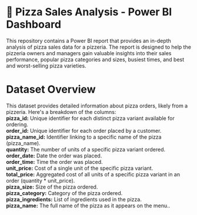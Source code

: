 # 🍕 Pizza Sales Analysis - Power BI Dashboard
This repository contains a Power BI report that provides an in-depth analysis of pizza sales data for a pizzeria. The report is designed to help the pizzeria owners and managers gain valuable insights into their sales performance, popular pizza categories and sizes, busiest times, and best and worst-selling pizza varieties.

# Dataset Overview
This dataset provides detailed information about pizza orders, likely from a pizzeria. Here's a breakdown of the columns:<br>
**pizza_id:** Unique identifier for each distinct pizza variant available for ordering.<br>
**order_id:** Unique identifier for each order placed by a customer.<br>
**pizza_name_id:** Identifier linking to a specific name of the pizza (pizza_name).<br>
**quantity:** The number of units of a specific pizza variant ordered.<br>
**order_date:** Date the order was placed.<br>
**order_time:** Time the order was placed.<br>
**unit_price:** Cost of a single unit of the specific pizza variant.<br>
**total_price:** Aggregated cost of all units of a specific pizza variant in an order (quantity * unit_price).<br>
**pizza_size:** Size of the pizza ordered.<br>
**pizza_category:** Category of the pizza ordered.<br>
**pizza_ingredients:** List of ingredients used in the pizza.<br>
**pizza_name:** The full name of the pizza as it appears on the menu..<br>
